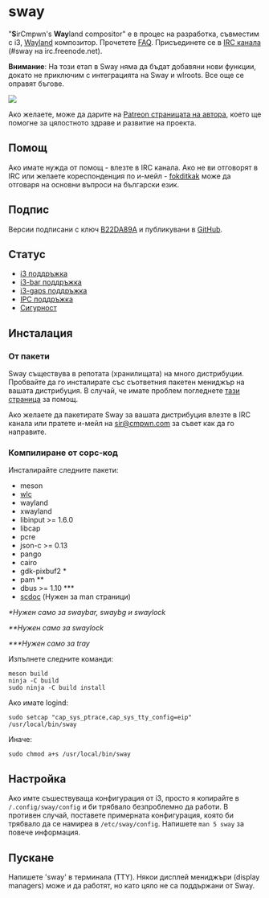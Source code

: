 # sway

"**S**irCmpwn's **Way**land compositor" е в процес на разработка, съвместим с i3, [Wayland](http://wayland.freedesktop.org/) композитор.
Прочетете [FAQ](https://github.com/swaywm/sway/wiki). Присъединете се в 
[IRC канала](http://webchat.freenode.net/?channels=sway&uio=d4) (#sway на
irc.freenode.net).

**Внимание**: На този етап в Sway няма да бъдат добавяни нови функции, докато не приключим с интеграцията на Sway и wlroots. Все още се оправят бъгове.

[![](https://sr.ht/ICd5.png)](https://sr.ht/ICd5.png)

Ако желаете, може да дарите на [Patreon страницата на автора](https://patreon.com/sircmpwn), което ще помогне за цялостното здраве и развитие на проекта.

## Помощ

Ако имате нужда от помощ - влезте в IRC канала. Ако не ви отговорят в IRC или желаете кореспонденция по и-мейл - [fokditkak](mailto:martin.kalchev@mail.ru)
може да отговаря на основни въпроси на български език.

## Подпис

Версии подписани с ключ [B22DA89A](http://pgp.mit.edu/pks/lookup?op=vindex&search=0x52CB6609B22DA89A)
и публикувани в [GitHub](https://github.com/swaywm/sway/releases).

## Статус

- [i3 поддръжка](https://github.com/swaywm/sway/issues/2)
- [i3-bar поддръжка](https://github.com/swaywm/sway/issues/343)
- [i3-gaps поддръжка](https://github.com/swaywm/sway/issues/307)
- [IPC поддръжка](https://github.com/swaywm/sway/issues/98)
- [Сигурност](https://github.com/swaywm/sway/issues/984)

## Инсталация

### От пакети

Sway съществува в репотата (хранилищата) на много дистрибуции. Пробвайте да го инсталирате със съответния пакетен мениджър на вашата дистрибуция.
В случай, че имате проблем погледнете [тази страница](https://github.com/swaywm/sway/wiki/Unsupported-packages) за помощ.

Ако желаете да пакетирате Sway за вашата дистрибуция влезте в IRC канала
или пратете и-мейл на [sir@cmpwn.com](mailto:sir@cmpwn.com) за съвет как да го направите.

### Компилиране от сорс-код

Инсталирайте следните пакети:

* meson
* [wlc](https://github.com/Cloudef/wlc)
* wayland
* xwayland
* libinput >= 1.6.0
* libcap
* pcre
* json-c >= 0.13
* pango
* cairo
* gdk-pixbuf2 *
* pam **
* dbus >= 1.10 ***
* [scdoc](https://git.sr.ht/~sircmpwn/scdoc) (Нужен за man страници)

_\*Нужен само за swaybar, swaybg и swaylock_

_\*\*Нужен само за swaylock_

_\*\*\*Нужен само за tray_

Изпълнете следните команди:

    meson build
    ninja -C build
    sudo ninja -C build install

Ако имате logind:

    sudo setcap "cap_sys_ptrace,cap_sys_tty_config=eip" /usr/local/bin/sway

Иначе:

    sudo chmod a+s /usr/local/bin/sway

## Настройка

Ако имте съшествуващa конфигурация от i3, просто я копирайте в `/.config/sway/config` и би трябвало безпроблемно да работи.
В противен случай, поставете примерната конфигурация, която би трябвало да се намиреа в `/etc/sway/config`.
Напишете `man 5 sway` за повече информация.

## Пускане

Напишете 'sway' в терминала (TTY). Някои дисплей мениджъри (display managers) може и да работят, но като цяло не са поддържани от Sway.
